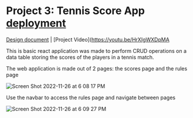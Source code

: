 # Project 3: Tennis Score App [deployment](https://tennis-score-app.onrender.com/)

[Design document](https://docs.google.com/document/d/1VgwMKVsohhOsmwjhokl076lA_3WfCfzL/edit?usp=sharing&ouid=111823684851826187074&rtpof=true&sd=true) | [Project Video](https://youtu.be/HrXIgWXDpMA

This is basic react application was made to perform CRUD operations on a data table storing the scores of the players in a tennis match.

The web application is made out of 2 pages: the scores page and the rules page

![Screen Shot 2022-11-26 at 6 08 17 PM](https://user-images.githubusercontent.com/97770592/204116083-81f018e0-c0c1-4e97-bade-4a747f7cd6cd.png)

Use the navbar to access the rules page and navigate between pages

![Screen Shot 2022-11-26 at 6 09 27 PM](https://user-images.githubusercontent.com/97770592/204116109-dcf804e1-9193-49d4-a283-d454e8fd113e.png)
